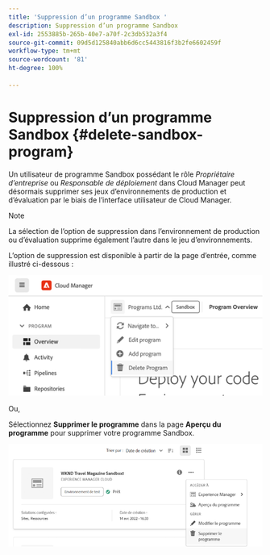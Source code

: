 ```yaml
---
title: 'Suppression d’un programme Sandbox '
description: Suppression d’un programme Sandbox
exl-id: 2553885b-265b-40e7-a70f-2c3db532a3f4
source-git-commit: 09d5d125840abb6d6cc5443816f3b2fe6602459f
workflow-type: tm+mt
source-wordcount: '81'
ht-degree: 100%

---
```


# Suppression d’un programme Sandbox {#delete-sandbox-program}

Un utilisateur de programme Sandbox possédant le rôle *Propriétaire d’entreprise* ou *Responsable de déploiement* dans Cloud Manager peut désormais supprimer ses jeux d’environnements de production et d’évaluation par le biais de l’interface utilisateur de Cloud Manager.

>[!NOTE]
>La sélection de l’option de suppression dans l’environnement de production ou d’évaluation supprime également l’autre dans le jeu d’environnements.

L’option de suppression est disponible à partir de la page d’entrée, comme illustré ci-dessous :

![](assets/delete-sandbox1.png)

Ou,

Sélectionnez **Supprimer le programme** dans la page **Aperçu du programme** pour supprimer votre programme Sandbox.

![](assets/delete-sandbox2.png)

